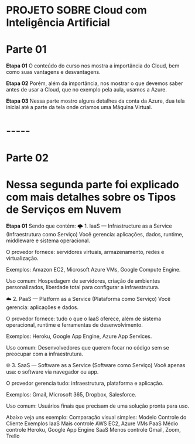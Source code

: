 # PROJETO SOBRE Cloud com Inteligência Artificial

# Parte 01

**Etapa 01**
O conteúdo do curso nos mostra a importância do Cloud, bem como suas vantagens e desvantagens.

**Etapa 02**
Porém, além da importância, nos mostrar o que devemos saber antes de usar a Cloud, que no exemplo pela aula, usamos a Azure.

**Etapa 03**
Nessa parte mostro alguns detalhes da conta da Azure, dua tela inicial até a parte da tela onde criamos uma Máquina Virtual.

# -----

# Parte 02

# Nessa segunda parte foi explicado com mais detalhes sobre os Tipos de Serviços em Nuvem
**Etapa 01**
Sendo que contém: 
🌩️ 1. IaaS — Infrastructure as a Service (Infraestrutura como Serviço)
Você gerencia: aplicações, dados, runtime, middleware e sistema operacional.

O provedor fornece: servidores virtuais, armazenamento, redes e virtualização.

Exemplos: Amazon EC2, Microsoft Azure VMs, Google Compute Engine.

Uso comum: Hospedagem de servidores, criação de ambientes personalizados, liberdade total para configurar a infraestrutura.

☁️ 2. PaaS — Platform as a Service (Plataforma como Serviço)
Você gerencia: aplicações e dados.

O provedor fornece: tudo o que o IaaS oferece, além de sistema operacional, runtime e ferramentas de desenvolvimento.

Exemplos: Heroku, Google App Engine, Azure App Services.

Uso comum: Desenvolvedores que querem focar no código sem se preocupar com a infraestrutura.

🌐 3. SaaS — Software as a Service (Software como Serviço)
Você apenas usa: o software via navegador ou app.

O provedor gerencia tudo: infraestrutura, plataforma e aplicação.

Exemplos: Gmail, Microsoft 365, Dropbox, Salesforce.

Uso comum: Usuários finais que precisam de uma solução pronta para uso.

Abaixo veja uns exemplo:
Comparação visual simples:
Modelo	Controle do Cliente	Exemplos
IaaS	Mais controle	AWS EC2, Azure VMs
PaaS	Médio controle	Heroku, Google App Engine
SaaS	Menos controle	Gmail, Zoom, Trello

